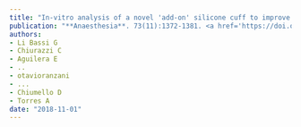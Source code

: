 ```yaml
---
title: "In-vitro analysis of a novel 'add-on' silicone cuff to improve sealing properties of tracheal tubes"
publication: "**Anaesthesia**. 73(11):1372-1381. <a href='https://doi.org/10.1111/anae.14413' target='_blank' rel='noopener noreferrer'>10.1111/anae.14413</a>"
authors:
- Li Bassi G
- Chiurazzi C
- Aguilera E
- ..
- otavioranzani
- ...
- Chiumello D
- Torres A
date: "2018-11-01"
---
```


